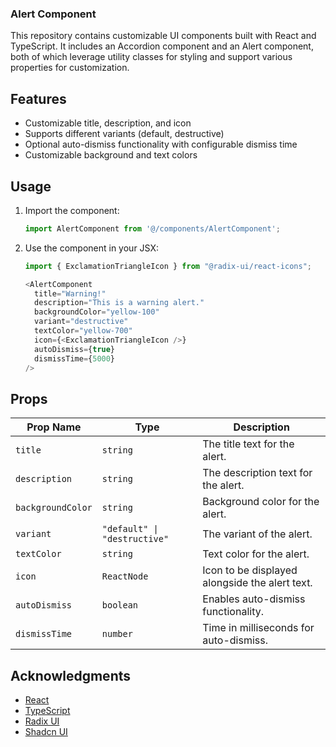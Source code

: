 
### Alert Component
This repository contains customizable UI components built with React and TypeScript. It includes an Accordion component and an Alert component, both of which leverage utility classes for styling and support various properties for customization.


## Features
- Customizable title, description, and icon
- Supports different variants (default, destructive)
- Optional auto-dismiss functionality with configurable dismiss time
- Customizable background and text colors


## Usage

1. Import the component:

    ```typescript
    import AlertComponent from '@/components/AlertComponent';
    ```

2. Use the component in your JSX:

    ```typescript
    import { ExclamationTriangleIcon } from "@radix-ui/react-icons";

    <AlertComponent
      title="Warning!"
      description="This is a warning alert."
      backgroundColor="yellow-100"
      variant="destructive"
      textColor="yellow-700"
      icon={<ExclamationTriangleIcon />}
      autoDismiss={true}
      dismissTime={5000}
    />
    ```

## Props


| Prop Name          | Type             | Description                                          |
| ------------------ | ---------------- | ---------------------------------------------------- |
| `title`            | `string`         | The title text for the alert.                        |
| `description`      | `string`         | The description text for the alert.                  |
| `backgroundColor`  | `string`         | Background color for the alert.                      |
| `variant`          | `"default" \| "destructive"` | The variant of the alert.                |
| `textColor`        | `string`         | Text color for the alert.                            |
| `icon`             | `ReactNode`      | Icon to be displayed alongside the alert text.       |
| `autoDismiss`      | `boolean`        | Enables auto-dismiss functionality.                  |
| `dismissTime`      | `number`         | Time in milliseconds for auto-dismiss.               |


## Acknowledgments

- [React](https://reactjs.org/)
- [TypeScript](https://www.typescriptlang.org/)
- [Radix UI](https://www.radix-ui.com/)
- [Shadcn UI](https://ui.shadcn.com/docs/components/alert)
